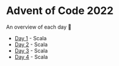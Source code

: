 # Advent of Code 2022

An overview of each day :slightly_smiling_face:

- [Day 1](/2022/Day%2001) - Scala
- [Day 2](/2022/Day%2002) - Scala
- [Day 3](/2022/Day%2003) - Scala
- [Day 4](/2022/Day%2004) - Scala
